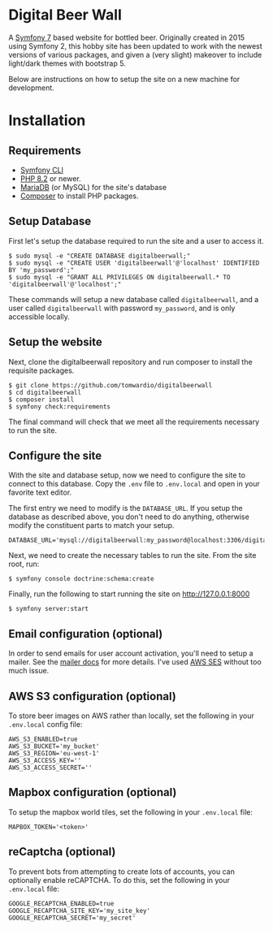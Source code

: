 # Digital Beer Wall

A [Symfony 7](http://www.symfony.com) based website for bottled beer. Originally created in 2015 using Symfony 2, this hobby site has been updated to work with the newest versions of various packages, and given a (very slight) makeover to include light/dark themes with bootstrap 5.

Below are instructions on how to setup the site on a new machine for development.

# Installation

## Requirements

* [Symfony CLI](https://symfony.com/download)
* [PHP 8.2](http://php.net) or newer.
* [MariaDB](https://mariadb.org/) (or MySQL) for the site's database
* [Composer](https://getcomposer.org/download/) to install PHP packages.

## Setup Database

First let's setup the database required to run the site and a user to access it.

```
$ sudo mysql -e "CREATE DATABASE digitalbeerwall;"
$ sudo mysql -e "CREATE USER 'digitalbeerwall'@'localhost' IDENTIFIED BY 'my_password';"
$ sudo mysql -e "GRANT ALL PRIVILEGES ON digitalbeerwall.* TO 'digitalbeerwall'@'localhost';"
```

These commands will setup a new database called `digitalbeerwall`, and a user called `digitalbeerwall` with password `my_password`, and is only accessible locally.

## Setup the website

Next, clone the digitalbeerwall repository and run composer to install the requisite packages.

```
$ git clone https://github.com/tomwardio/digitalbeerwall
$ cd digitalbeerwall
$ composer install
$ symfony check:requirements
```

The final command will check that we meet all the requirements necessary to run the site.

## Configure the site

With the site and database setup, now we need to configure the site to connect to this database. Copy the `.env` file to `.env.local` and open in your favorite text editor.

The first entry we need to modify is the `DATABASE_URL`. If you setup the database as described above, you don't need to do anything, otherwise modify the constituent parts to match your setup.

```
DATABASE_URL='mysql://digitalbeerwall:my_password@localhost:3306/digitalbeerwall'
```

Next, we need to create the necessary tables to run the site. From the site root, run:

```
$ symfony console doctrine:schema:create
```

Finally, run the following to start running the site on http://127.0.0.1:8000

```
$ symfony server:start
```

## Email configuration (optional)

In order to send emails for user account activation, you'll need to setup a mailer. See the [mailer docs](https://symfony.com/doc/current/mailer.html) for more details. I've used [AWS SES](https://aws.amazon.com/ses/) without too much issue.

## AWS S3 configuration (optional)

To store beer images on AWS rather than locally, set the following in your `.env.local` config file:

```
AWS_S3_ENABLED=true
AWS_S3_BUCKET='my_bucket'
AWS_S3_REGION='eu-west-1'
AWS_S3_ACCESS_KEY=''
AWS_S3_ACCESS_SECRET=''
```

## Mapbox configuration (optional)

To setup the mapbox world tiles, set the following in your `.env.local` file:

```
MAPBOX_TOKEN='<token>'
```

## reCaptcha (optional)

To prevent bots from attempting to create lots of accounts, you can optionally enable reCAPTCHA. To do this, set the following in your `.env.local` file:

```
GOOGLE_RECAPTCHA_ENABLED=true
GOOGLE_RECAPTCHA_SITE_KEY='my_site_key'
GOOGLE_RECAPTCHA_SECRET='my_secret'
```
